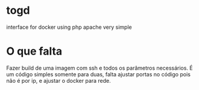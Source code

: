# togd
interface for docker using php apache very simple

# O que falta

Fazer build de uma imagem com ssh e todos os parâmetros necessários. É um código simples somente para duas, falta ajustar portas
no código pois não é por ip, e ajustar o docker para rede.
